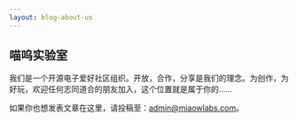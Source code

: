 ```yaml
---
layout: blog-about-us
---
```


## 喵呜实验室

我们是一个开源电子爱好社区组织。开放，合作，分享是我们的理念。为创作，为好玩，欢迎任何志同道合的朋友加入，这个位置就是属于你的……

如果你也想发表文章在这里，请投稿至：admin@miaowlabs.com。


